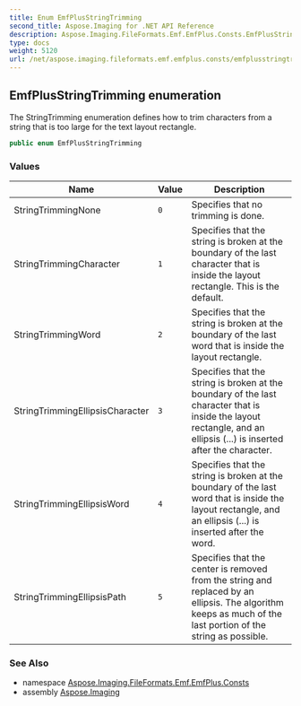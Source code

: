```yaml
---
title: Enum EmfPlusStringTrimming
second_title: Aspose.Imaging for .NET API Reference
description: Aspose.Imaging.FileFormats.Emf.EmfPlus.Consts.EmfPlusStringTrimming enum. The StringTrimming enumeration defines how to trim characters from a string that is too large for the text layout rectangle
type: docs
weight: 5120
url: /net/aspose.imaging.fileformats.emf.emfplus.consts/emfplusstringtrimming/
---
```

## EmfPlusStringTrimming enumeration

The StringTrimming enumeration defines how to trim characters from a string that is too large for the text layout rectangle.

```csharp
public enum EmfPlusStringTrimming
```

### Values

| Name | Value | Description |
| --- | --- | --- |
| StringTrimmingNone | `0` | Specifies that no trimming is done. |
| StringTrimmingCharacter | `1` | Specifies that the string is broken at the boundary of the last character that is inside the layout rectangle. This is the default. |
| StringTrimmingWord | `2` | Specifies that the string is broken at the boundary of the last word that is inside the layout rectangle. |
| StringTrimmingEllipsisCharacter | `3` | Specifies that the string is broken at the boundary of the last character that is inside the layout rectangle, and an ellipsis (...) is inserted after the character. |
| StringTrimmingEllipsisWord | `4` | Specifies that the string is broken at the boundary of the last word that is inside the layout rectangle, and an ellipsis (...) is inserted after the word. |
| StringTrimmingEllipsisPath | `5` | Specifies that the center is removed from the string and replaced by an ellipsis. The algorithm keeps as much of the last portion of the string as possible. |

### See Also

* namespace [Aspose.Imaging.FileFormats.Emf.EmfPlus.Consts](../../aspose.imaging.fileformats.emf.emfplus.consts/)
* assembly [Aspose.Imaging](../../)


